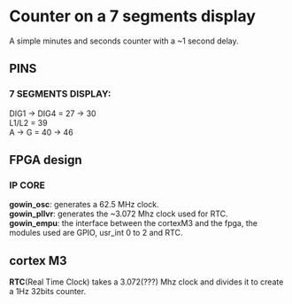 # Counter on a 7 segments display

A simple minutes and seconds counter with a ~1 second delay.

## **PINS**

### **7 SEGMENTS DISPLAY:**

DIG1 -> DIG4 = 27 -> 30  
L1/L2 = 39  
A -> G = 40 -> 46

## **FPGA design**

### **IP CORE**

**gowin_osc**: generates a 62.5 MHz clock.  
**gowin_pllvr**: generates the ~3.072 Mhz clock used for RTC.  
**gowin_empu**: the interface between the cortexM3 and the fpga, the modules used are GPIO, usr_int 0 to 2 and RTC.

## **cortex M3**

**RTC**(Real Time Clock) takes a 3.072(???) Mhz clock and divides it to create a 1Hz 32bits counter.
